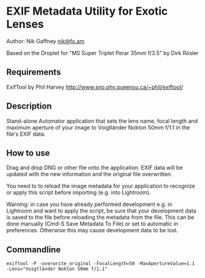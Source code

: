 	

EXIF Metadata Utility for Exotic Lenses
=======================================

Author: Nik Gaffney <nik@fo.am>

Based on the Droplet for "MS Super Triplet Perar 35mm f/3.5" by Dirk Rösler


Requirements
------------

ExifTool by Phil Harvey http://www.sno.phy.queensu.ca/~phil/exiftool/


Description
-----------

Stand-alone Automator application that sets the lens name, focal length and maximum aperture of your image to Voigtländer Nokton 50mm f/1.1 in the file's EXIF data.


How to use 
----------

Drag and drop DNG or other file onto the application. EXIF data will be updated with the new information and the original file overwritten.

You need to to reload the image metadata for your application to recognize or apply this script before importing (e.g. into Lightroom).

Warning: in case you have already performed development e.g. in Lightroom and want to apply the script, be sure that your development data is saved to the file before reloading the metadata from the file. This can be done manually (Cmd-S Save Metadata To File) or set to automatic in preferences. Otherwise this may cause development data to be lost.


Commandline
-----------

    exiftool -P -overwrite_original -FocalLength=50 -MaxApertureValue=1.1 -Lens="Voigtländer Nokton 50mm f/1.1"

